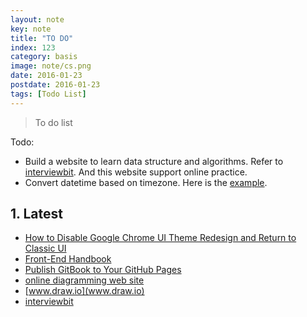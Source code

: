 ```yaml
---
layout: note
key: note
title: "TO DO"
index: 123
category: basis
image: note/cs.png
date: 2016-01-23
postdate: 2016-01-23
tags: [Todo List]
---
```


> To do list

Todo:
* Build a website to learn data structure and algorithms. Refer to [interviewbit](https://www.interviewbit.com/practice/). And this website support online practice.
* Convert datetime based on timezone. Here is the [example](https://www.timeanddate.com/worldclock/converted.html?iso=20190311T00&p1=198&p2=137).

## 1. Latest
* [How to Disable Google Chrome UI Theme Redesign and Return to Classic UI](http://osxdaily.com/2018/09/10/disable-chrome-ui-theme-redesign/)
* [Front-End Handbook](https://www.frontendhandbook.com/)
* [Publish GitBook to Your GitHub Pages](http://sangsoonam.github.io/2016/08/02/publish-gitbook-to-your-github-pages.html)
* [online diagramming web site](https://github.com/jgraph/drawio)
* [www.draw.io](www.draw.io)
* [interviewbit](https://www.interviewbit.com/practice/)
